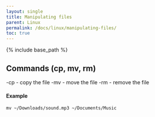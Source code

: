 ```yaml
---
layout: single
title: Manipulating files
parent: Linux
permalink: /docs/linux/manipulating-files/
toc: true
---
```

{% include base_path %}

## Commands (cp, mv, rm)

-cp - copy the file
-mv - move the file
-rm - remove the file

#### Example

```mv ~/Downloads/sound.mp3 ~/Documents/Music```
